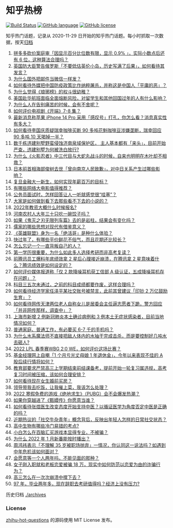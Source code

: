# 知乎热榜
[![Build Status](https://github.com/ToWeLong/zhihu-hot-questions/workflows/CI/badge.svg)](https://github.com/ToWeLong/zhihu-hot-questions/actions)
[![GitHub language](https://img.shields.io/badge/language-golang-orange.svg)](https://golang.org/)
[![GitHub license](https://img.shields.io/github/license/ToWeLong/zhihu-hot-questions)](https://github.com/ToWeLong/zhihu-hot-questions/blob/main/LICENSE)

知乎热门话题，记录从 2020-11-29 日开始的知乎热门话题。每小时抓取一次数据，按天[归档](./archives)

<!-- BEGIN -->

1. [拼多多砍价案庭审「因显示百分比位数有限，显示 0.9% 」，实际小数点后还有 6 位，这种算法合理吗？](https://www.zhihu.com/question/511318542)
1. [英国防大臣警告俄罗斯「不要低估英伦小岛，历史写满了后果」，如何看待其发言？](https://www.zhihu.com/question/511375074)
1. [为什么国外把邮件当微信一样发？](https://www.zhihu.com/question/327715169)
1. [如何看待外媒把中国防疫政策比作纳粹屠杀，并称这是中国人「平庸的恶」？](https://www.zhihu.com/question/511347153)
1. [为什么觉得《琅琊榜》的权斗很幼稚？](https://www.zhihu.com/question/393487871)
1. [美国赴华航班面临全面熔断风险，对留学生和其他回国过年的人有什么影响？](https://www.zhihu.com/question/511105964)
1. [为什么人在告别痛苦的时候，会有不舍呢？](https://www.zhihu.com/question/507620583)
1. [如何评价电视剧《开端》7-8 集？](https://www.zhihu.com/question/511250533)
1. [最新消息称苹果 iPhone 14 Pro 采用「感叹号」打孔，你怎么看？消息真实性有多大？](https://www.zhihu.com/question/511307890)
1. [如何看待李国庆质疑瑞幸咖啡买断 90 多吨花魁咖啡豆涉嫌垄断，瑞幸回应 90 多吨 10 天喝掉一半？](https://www.zhihu.com/question/511183361)
1. [数千栋违建别墅野蛮侵蚀济南泉域保护区， 主人基本都有「来头」，目前开始严查，违建别墅为何被洗白放行?](https://www.zhihu.com/question/511298458)
1. [为什么《火影忍者》中三代目与大蛇丸战斗的时候，自来也明明在木叶却不相救？](https://www.zhihu.com/question/412536542)
1. [日本前首相海部俊树去世「曾向南京人民致歉」，对中日关系产生过哪些影响？](https://www.zhihu.com/question/511447550)
1. [复旦金融大一新生，如何实现年薪百万的目标？](https://www.zhihu.com/question/478207939)
1. [有哪些网络大电影值得推荐？](https://www.zhihu.com/question/59515579)
1. [公务员面试时，怎样回答让人一听就感觉很“哇塞”？](https://www.zhihu.com/question/509168770)
1. [大家是如何做到看下去那些看不下去的小说的？](https://www.zhihu.com/question/511430349)
1. [2022年教资大概什么时候报名?](https://www.zhihu.com/question/504635430)
1. [河南农村人大年三十只吃一碗饺子吗？](https://www.zhihu.com/question/509724405)
1. [如果《鬼灭之刃无限列车篇》去的是岩柱，结果会有变化吗？](https://www.zhihu.com/question/441238565)
1. [儒家的哪些思想对现代有借鉴意义？](https://www.zhihu.com/question/510366467)
1. [《英雄联盟》身为一名「绝活哥」是种什么体验？](https://www.zhihu.com/question/457012533)
1. [快过年了，有哪些平价鲜花不俗气，而且花期还比较长？](https://www.zhihu.com/question/438881438)
1. [怎么忘记一个一直背叛自己的人？](https://www.zhihu.com/question/511057786)
1. [第一学历很重要，为什么如此多人选择考研而非高考复读？](https://www.zhihu.com/question/511136015)
1. [前腾讯员工爆料年底绩效拿 2 星后心理接近崩溃，在腾讯拿 2 星意味着什么？腾讯绩效是如何设定的？](https://www.zhihu.com/question/511172180)
1. [如何评价媒体报道称「仅 2 款降噪耳机获工信部 A 级认证，五成降噪耳机存在问题」？](https://www.zhihu.com/question/511284186)
1. [科目三五次未通过，之前的科目成绩都要作废，这样合理吗？](https://www.zhihu.com/question/463700006)
1. [如何看待经济学家任泽平某社交账号被禁言，此前其曾建议「印钞 2 万亿鼓励生育」？](https://www.zhihu.com/question/511252759)
1. [如何看待网传天津两位老人自称女儿是居委会主任逼志愿者下跪，警方回应「并非网传那样，调查中」？](https://www.zhihu.com/question/511331189)
1. [上海市新增 2 例新冠肺炎本土确诊病例和 3 例本土无症状感染者，目前当地情况如何？](https://www.zhihu.com/question/511397054)
1. [普通家庭、普通工作，有必要买 6-7 千的手机吗？](https://www.zhihu.com/question/511022478)
1. [为什么水系魔法师不直接把敌人体内的水抽干完成击杀，而是要控制好几吨水去砸人?](https://www.zhihu.com/question/511160529)
1. [2022 LPL 春季赛WBG 2:0 WE，如何评价这场比赛？](https://www.zhihu.com/question/511387441)
1. [基金经理网上自嘲「1 个月亏光丈母娘 1 年退休金」，今年以来表现不佳的 A 股后续行情将如何？](https://www.zhihu.com/question/511135561)
1. [教育部要求严禁高三上学期结束前结课备考，提前开始一轮复习属违规，高考复习时间被压缩，该如何合理安排？](https://www.zhihu.com/question/511148676)
1. [如何看待现在女生婚前买房？](https://www.zhihu.com/question/295539362)
1. [领导带我去吃饭，让我催上菜，我该怎么处理？](https://www.zhihu.com/question/510566149)
1. [2022 寒假免费的游戏《绝地求生》（PUBG）会不会爆发热潮？](https://www.zhihu.com/question/509662558)
1. [如果你穿越进了《甄嬛传》你愿意当谁？](https://www.zhihu.com/question/378551167)
1. [如何看待张煜医生改变态度开始支持中医？以循证医学为角度否定中医是正确的吗？](https://www.zhihu.com/question/511053440)
1. [近期热议的「社交牛杂青年」概念背后，反映出年轻人怎样的日常社交状态？](https://www.zhihu.com/question/511037513)
1. [高中生物有哪些冷门易错的考点?](https://www.zhihu.com/question/447559813)
1. [小白怎么在百脑汇买游戏本显得专业，不被骗？](https://www.zhihu.com/question/511189989)
1. [为什么 2022 年 1 月新番能按时播出？](https://www.zhihu.com/question/510449392)
1. [周鸿祎表示「不理解 35 岁被职场抛弃」一情况，你认同这一说法吗？如遇到中年危机该如何面对？](https://www.zhihu.com/question/511180401)
1. [会愿意等一个人两年吗，不能见面的那种？](https://www.zhihu.com/question/509515940)
1. [女子刚入职就和老板恋爱被骗 18 万，现实中如何防范以恋爱为由的诈骗行为？](https://www.zhihu.com/question/511108584)
1. [高三怎么在一次次崩溃中撑下去？](https://www.zhihu.com/question/510562731)
1. [97 年，毕业两年多，现在辞职去考研值得吗？经济上没有压力?](https://www.zhihu.com/question/511015401)

<!-- END -->

历史归档 [./archives](./archives)


### License
[zhihu-hot-questions](https://github.com/towelong/zhihu-hot-questions) 的源码使用 MIT License 发布。